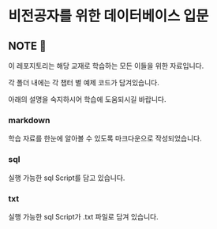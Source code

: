 # 비전공자를 위한 데이터베이스 입문
## NOTE 📝
이 레포지토리는 해당 교재로 학습하는 모든 이들을 위한 자료입니다.

각 폴더 내에는 각 챕터 별 예제 코드가 담겨있습니다.

아래의 설명을 숙지하시어 학습에 도움되시길 바랍니다.

### markdown
학습 자료를 한눈에 알아볼 수 있도록 마크다운으로 작성되었습니다.

### sql
실행 가능한 sql Script를 담고 있습니다.

### txt
실행 가능한 sql Script가 .txt 파일로 담겨 있습니다.
